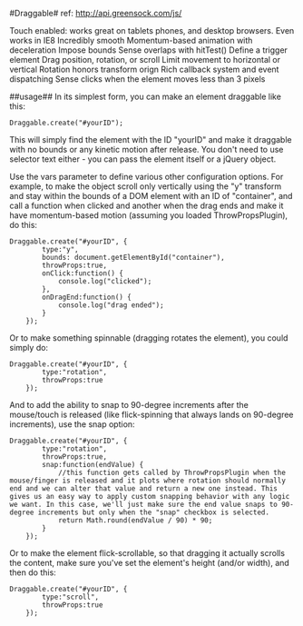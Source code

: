 
#Draggable#
ref: http://api.greensock.com/js/

Touch enabled: works great on tablets phones, and desktop browsers. 
Even works in IE8
Incredibly smooth
Momentum-based animation with deceleration
Impose bounds
Sense overlaps with hitTest()
Define a trigger element 
Drag position, rotation, or scroll
Limit movement to horizontal or vertical
Rotation honors transform orign
Rich callback system and event dispatching
Sense clicks when the element moves less than 3 pixels


##usage##
In its simplest form, you can make an element draggable like this:

    Draggable.create("#yourID");

This will simply find the element with the ID "yourID" and make it draggable 
with no bounds or any kinetic motion after release. 
You don't need to use selector text either - you can pass the element itself or a jQuery object.

Use the vars parameter to define various other configuration options. For example, to make the object scroll 
only vertically using the "y" transform and stay within the bounds of a DOM element with an ID of "container", 
and call a function when clicked and another when the drag ends and make it have momentum-based motion 
(assuming you loaded ThrowPropsPlugin), do this:


    Draggable.create("#yourID", {
            type:"y",
            bounds: document.getElementById("container"),
            throwProps:true,
            onClick:function() {
                console.log("clicked");
            },
            onDragEnd:function() {
                console.log("drag ended");
            }
        });

Or to make something spinnable (dragging rotates the element), you could simply do:

    Draggable.create("#yourID", {
            type:"rotation",
            throwProps:true
        });

And to add the ability to snap to 90-degree increments after the mouse/touch is released 
(like flick-spinning that always lands on 90-degree increments), use the snap option:

    Draggable.create("#yourID", {
            type:"rotation",
            throwProps:true,
            snap:function(endValue) { 
                //this function gets called by ThrowPropsPlugin when the mouse/finger is released and it plots where rotation should normally end and we can alter that value and return a new one instead. This gives us an easy way to apply custom snapping behavior with any logic we want. In this case, we'll just make sure the end value snaps to 90-degree increments but only when the "snap" checkbox is selected. 
                return Math.round(endValue / 90) * 90;
            }
        });

Or to make the element flick-scrollable, so that dragging it actually scrolls the content, make sure you've set the element's height (and/or width), and then do this:

    Draggable.create("#yourID", {
            type:"scroll",
            throwProps:true
        });
